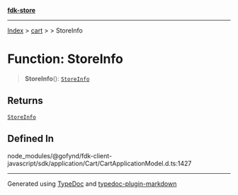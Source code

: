 [**fdk-store**](../../../README.md)
***

[Index](../../../API.md) > [cart](../../README.md) > [<internal>](../README.md) > StoreInfo

# Function: StoreInfo

> **StoreInfo**(): [`StoreInfo`](../type-aliases/type-alias.StoreInfo.md)

## Returns

[`StoreInfo`](../type-aliases/type-alias.StoreInfo.md)

## Defined In

node\_modules/@gofynd/fdk-client-javascript/sdk/application/Cart/CartApplicationModel.d.ts:1427

***
Generated using [TypeDoc](https://typedoc.org/) and [typedoc-plugin-markdown](https://www.npmjs.com/package/typedoc-plugin-markdown)
